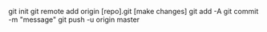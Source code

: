git init
git remote add origin [repo].git
[make changes]
git add -A
git commit -m "message"
git push -u origin master 

